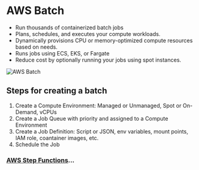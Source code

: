 # AWS Batch

- Run thousands of containerized batch jobs
- Plans, schedules, and executes your compute workloads.
- Dynamically provisions CPU or memory-optimized compute resources based on needs.
- Runs jobs using ECS, EKS, or Fargate
- Reduce cost by optionally running your jobs using spot instances.

![AWS Batch](../../assets/aws-batch.png)

## Steps for creating a batch

1. Create a Compute Environment: Managed or Unmanaged, Spot or On-Demand, vCPUs
2. Create a Job Queue with priority and assigned to a Compute Environment
3. Create a Job Definition: Script or JSON, env variables, mount points, IAM role, coantainer images, etc.
4. Schedule the Job

### [AWS Step Functions](../aws-step-functions/README.md)...